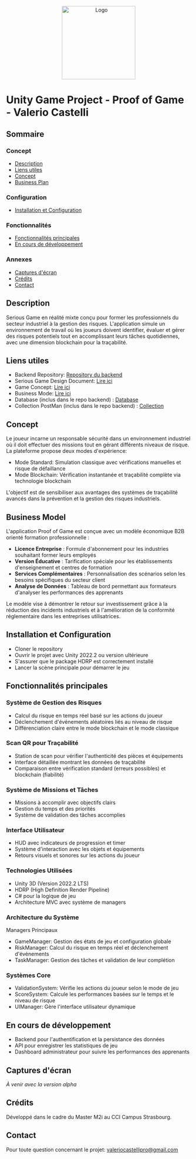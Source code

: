 <div align="center">
  <a href="https://www.wf3.fr/" target="_blank">
    <img src="https://img.gothru.org/283/3821330491768879313/overlay/assets/20201210050148.Efu4dY.png?save=optimize" alt="Logo" width="200">
  </a>
</div>

# Unity Game Project - Proof of Game - Valerio Castelli

## Sommaire
### Concept
- [Description](#description)
- [Liens utiles](#liens-utiles)
- [Concept](#concept)
- [Business Plan](#business-model)
### Configuration
- [Installation et Configuration](#installation-et-configuration)
### Fonctionnalités
- [Fonctionnalités principales](#fonctionnalités-principales)
- [En cours de développement](#en-cours-de-développement)
### Annexes
- [Captures d'écran](#captures-décran)
- [Crédits](#crédits)
- [Contact](#contact)

## Description
Serious Game en réalité mixte conçu pour former les professionnels du secteur industriel à la gestion des risques. L'application simule un environnement de travail où les joueurs doivent identifier, évaluer et gérer des risques potentiels tout en accomplissant leurs tâches quotidiennes, avec une dimension blockchain pour la traçabilité.

## Liens utiles
- Backend Repository: [Repository du backend](https://github.com/CSTLLI/proof-of-game-unity-backend)
- Serious Game Design Document: [Lire ici](https://doc.clickup.com/9015781403/d/h/8cp3u0v-135/074eab5e73eb885)
- Game Concept: [Lire ici](https://doc.clickup.com/9015781403/d/h/8cp3u0v-75/36c27ec172ac29f)
- Business Mode: [Lire ici](https://doc.clickup.com/9015781403/d/h/8cp3u0v-155/cba5d4767e9c6f3)
- Database (inclus dans le repo backend) : [Database](https://github.com/CSTLLI/proof-of-game-unity-backend/blob/main/database-setup.sql)
- Collection PostMan (inclus dans le repo backend) : [Collection](https://github.com/CSTLLI/proof-of-game-unity-backend/blob/main/UnityApp1.postman_collection.json)

## Concept 

Le joueur incarne un responsable sécurité dans un environnement industriel où il doit effectuer des missions tout en gérant différents niveaux de risque. La plateforme propose deux modes d'expérience:

- Mode Standard: Simulation classique avec vérifications manuelles et risque de défaillance
- Mode Blockchain: Vérification instantanée et traçabilité complète via technologie blockchain

L'objectif est de sensibiliser aux avantages des systèmes de traçabilité avancés dans la prévention et la gestion des risques industriels.

## Business Model

L'application Proof of Game est conçue avec un modèle économique B2B orienté formation professionnelle :

- **Licence Entreprise** : Formule d'abonnement pour les industries souhaitant former leurs employés
- **Version Éducative** : Tarification spéciale pour les établissements d'enseignement et centres de formation
- **Services Complémentaires** : Personnalisation des scénarios selon les besoins spécifiques du secteur client
- **Analyse de Données** : Tableau de bord permettant aux formateurs d'analyser les performances des apprenants

Le modèle vise à démontrer le retour sur investissement grâce à la réduction des incidents industriels et à l'amélioration de la conformité réglementaire dans les entreprises utilisatrices.

## Installation et Configuration

- Cloner le repository
- Ouvrir le projet avec Unity 2022.2 ou version ultérieure
- S'assurer que le package HDRP est correctement installé
- Lancer la scène principale pour démarrer le jeu

## Fonctionnalités principales

### Système de Gestion des Risques

- Calcul du risque en temps réel basé sur les actions du joueur
- Déclenchement d'événements aléatoires liés au niveau de risque
- Différenciation claire entre le mode blockchain et le mode classique

### Scan QR pour Traçabilité

- Station de scan pour vérifier l'authenticité des pièces et équipements
- Interface détaillée montrant les données de traçabilité
- Comparaison entre vérification standard (erreurs possibles) et blockchain (fiabilité)

### Système de Missions et Tâches

- Missions à accomplir avec objectifs clairs
- Gestion du temps et des priorités
- Système de validation des tâches accomplies

### Interface Utilisateur

- HUD avec indicateurs de progression et timer
- Système d'interaction avec les objets et équipements
- Retours visuels et sonores sur les actions du joueur

### Technologies Utilisées

- Unity 3D (Version 2022.2 LTS)
- HDRP (High Definition Render Pipeline)
- C# pour la logique de jeu
- Architecture MVC avec système de managers

### Architecture du Système
Managers Principaux

- GameManager: Gestion des états de jeu et configuration globale
- RiskManager: Calcul du risque en temps réel et déclenchement d'événements
- TaskManager: Gestion des tâches et validation de leur complétion

### Systèmes Core

- ValidationSystem: Vérifie les actions du joueur selon le mode de jeu
- ScoreSystem: Calcule les performances basées sur le temps et le niveau de risque
- UIManager: Gère l'interface utilisateur dynamique

## En cours de développement

- Backend pour l'authentification et la persistance des données
- API pour enregistrer les statistiques de jeu
- Dashboard administrateur pour suivre les performances des apprenants
  
## Captures d'écran
_À venir avec la version alpha_

## Crédits
Développé dans le cadre du Master M2i au CCI Campus Strasbourg.

## Contact
Pour toute question concernant le projet: valeriocastellipro@gmail.com
